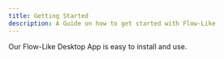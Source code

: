 ```yaml
---
title: Getting Started
description: A Guide on how to get started with Flow-Like
---
```


Our Flow-Like Desktop App is easy to install and use.
